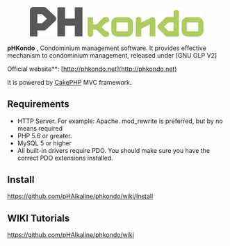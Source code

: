 <p align="center">
  <a href="https://phkondo.net/" target="_blank" >
    <img alt="pHKondo" src="https://raw.githubusercontent.com/pHAlkaline/phkondo/master/app/View/Themed/Phkondo/webroot/img/logo_phkondo_flat.svg" width="400" />
  </a>
</p>


**pHKondo** , Condominium management software. 
It provides effective mechanism to condominium management, released under [GNU GLP V2]

Official website**: [http://phkondo.net](http://phkondo.net)

It is powered by [CakePHP](http://cakephp.org) MVC framework.


## Requirements
  * HTTP Server. For example: Apache. mod_rewrite is preferred, but by no means required
  * PHP 5.6 or greater.
  * MySQL 5 or higher
  * All built-in drivers require PDO. You should make sure you have the correct PDO extensions installed.

## Install
https://github.com/pHAlkaline/phkondo/wiki/Install

## WIKI Tutorials
https://github.com/pHAlkaline/phkondo/wiki
